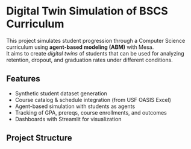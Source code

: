 # Digital Twin Simulation of BSCS Curriculum

This project simulates student progression through a Computer Science curriculum using **agent-based modeling (ABM)** with Mesa.  
It aims to create *digital twins* of students that can be used for analyzing retention, dropout, and graduation rates under different conditions.

## Features
- Synthetic student dataset generation
- Course catalog & schedule integration (from USF OASIS Excel)
- Agent-based simulation with students as agents
- Tracking of GPA, prereqs, course enrollments, and outcomes
- Dashboards with Streamlit for visualization

## Project Structure
